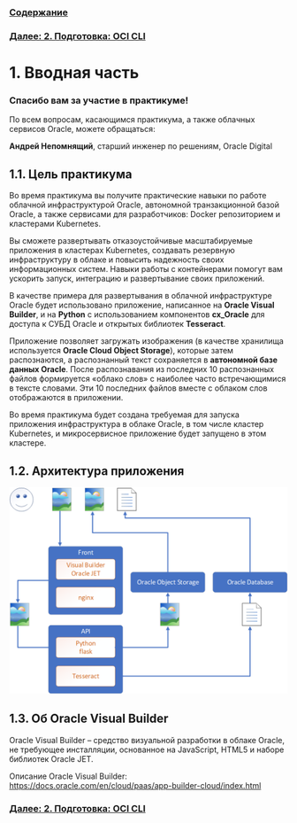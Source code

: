 ### [Содержание](../../README.md)
### [Далее: 2. Подготовка: OCI CLI](p2.md)

# 1. Вводная часть

### Спасибо вам за участие в практикуме!

По всем вопросам, касающимся практикума, а также облачных сервисов Oracle, можете обращаться:

**Андрей Непомнящий**, старший инженер по решениям, Oracle Digital

## 1.1. Цель практикума

Во время практикума вы получите практические навыки по работе облачной инфраструктурой Oracle, автономной транзакционной базой Oracle, а также сервисами для разработчиков: Docker репозиторием и кластерами Kubernetes.

Вы сможете развертывать отказоустойчивые масштабируемые приложения в кластерах Kubernetes, создавать резервную инфраструктуру в облаке и повысить надежность своих информационных систем. Навыки работы с контейнерами помогут вам ускорить запуск, интеграцию и развертывание своих приложений.

В качестве примера для развертывания в облачной инфраструктуре Oracle будет использовано приложение, написанное на **Oracle Visual Builder**, и на **Python** с использованием компонентов **cx\_Oracle** для доступа к СУБД Oracle и открытых библиотек **Tesseract**.

Приложение позволяет загружать изображения (в качестве хранилища используется **Oracle Cloud Object Storage**), которые затем распознаются, а распознанный текст сохраняется в **автономной базе данных Oracle**. После распознавания из последних 10 распознанных файлов формируется «облако слов» с наиболее часто встречающимися в тексте словами. Эти 10 последних файлов вместе с облаком слов отображаются в приложении.

Во время практикума будет создана требуемая для запуска приложения инфраструктура в облаке Oracle, в том числе кластер Kubernetes, и микросервисное приложение будет запущено в этом кластере.

## 1.2. Архитектура приложения

![](media/p1/image1.png)

## 1.3. Об Oracle Visual Builder

Oracle Visual Builder – средство визуальной разработки в облаке Oracle, не требующее инсталляции, основанное на JavaScript, HTML5 и наборе библиотек Oracle JET.

Описание Oracle Visual Builder:
https://docs.oracle.com/en/cloud/paas/app-builder-cloud/index.html

### [Далее: 2. Подготовка: OCI CLI](p2.md)
